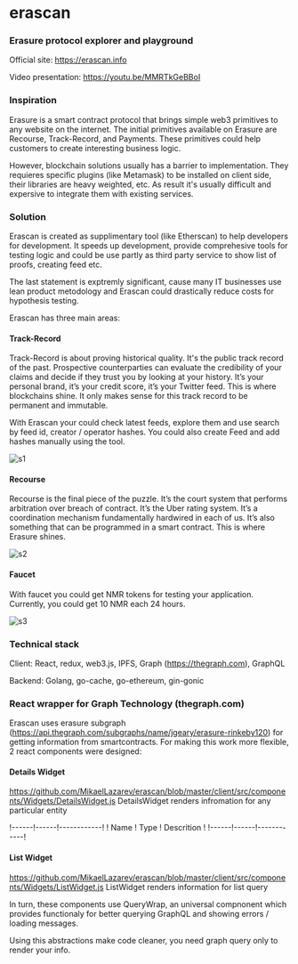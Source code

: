 # erascan
### Erasure protocol explorer and playground

Official site: https://erascan.info

Video presentation: https://youtu.be/MMRTkGeBBoI

### Inspiration

Erasure is a smart contract protocol that brings simple web3 primitives to any website on the internet. The initial primitives available on Erasure are Recourse, Track-Record, and Payments. These primitives could help customers to create interesting business logic.

However, blockchain solutions usually has a barrier to implementation. They requieres specific plugins (like Metamask) to be installed on client side, their libraries are heavy weighted, etc. As result it's usually difficult and expersive to integrate them with existing services.

### Solution
Erascan is created as supplimentary tool (like Etherscan) to help developers for development. It speeds up development, provide comprehesive tools for testing logic and could be use partly as third party service to show list of proofs, creating feed etc.

The last statement is exptremly significant, cause many IT businesses use lean product metodology and Erascan could drastically reduce costs for hypothesis testing.

Erascan has three main areas:

#### Track-Record
Track-Record is about proving historical quality. It's the public track record of the past. Prospective counterparties can evaluate the credibility of your claims and decide if they trust you by looking at your history. It’s your personal brand, it’s your credit score, it’s your Twitter feed. This is where blockchains shine. It only makes sense for this track record to be permanent and immutable.

With Erascan your could check latest feeds, explore them and use search by feed id, creator / operator hashes.
You could also create Feed and add hashes manually using the tool.

![s1](https://user-images.githubusercontent.com/26343374/71036449-c7a65380-212e-11ea-9dc1-c0f18b8ce314.png)


#### Recourse
Recourse is the final piece of the puzzle. It’s the court system that performs arbitration over breach of contract. It’s the Uber rating system. It’s a coordination mechanism fundamentally hardwired in each of us. It’s also something that can be programmed in a smart contract. This is where Erasure shines.

![s2](https://user-images.githubusercontent.com/26343374/71036455-cc6b0780-212e-11ea-87c2-9e2c22a3f6e1.png)


#### Faucet
With faucet you could get NMR tokens for testing your application. Currently, you could get 10 NMR each 24 hours.

![s3](https://user-images.githubusercontent.com/26343374/71036458-ce34cb00-212e-11ea-823b-6dfcd13f3a98.png)


### Technical stack

Client: React, redux, web3.js, IPFS, Graph (https://thegraph.com), GraphQL

Backend: Golang, go-cache, go-ethereum, gin-gonic

### React wrapper for Graph Technology (thegraph.com)

Erascan uses erasure subgraph (https://api.thegraph.com/subgraphs/name/jgeary/erasure-rinkeby120) for getting information from smartcontracts. For making this work more flexible, 2 react components were designed:

#### Details Widget 
https://github.com/MikaelLazarev/erascan/blob/master/client/src/components/Widgets/DetailsWidget.js
DetailsWidget renders infromation for any particular entity

!------!------!------------!
! Name ! Type ! Descrition !
!------!------!------------!

#### List Widget
https://github.com/MikaelLazarev/erascan/blob/master/client/src/components/Widgets/ListWidget.js
ListWidget renders information for list query

In turn, these components use QueryWrap, an universal compnonent which provides functionaly for better querying GraphQL and showing errors / loading messages.

Using this abstractions make code cleaner, you need graph query only to render your info.
